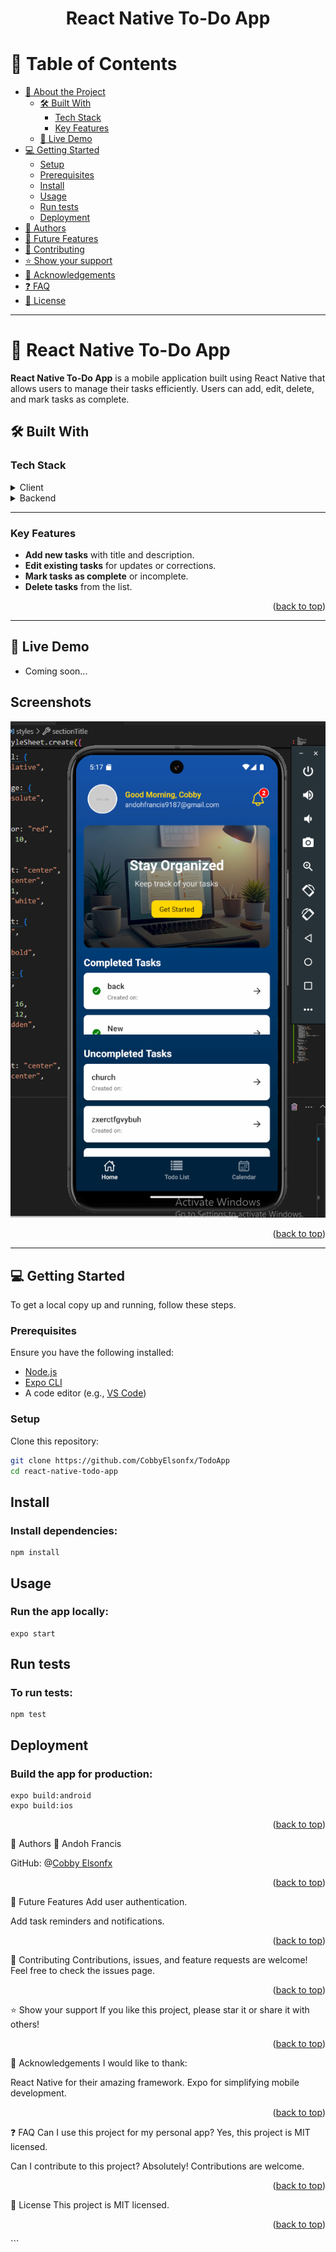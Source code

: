 <a name="readme-top"></a>

<div align="center">
  <h1><b>React Native To-Do App</b></h1>
</div>

<!-- TABLE OF CONTENTS -->

# 📗 Table of Contents

- [📖 About the Project](#about-project)
  - [🛠 Built With](#built-with)
    - [Tech Stack](#tech-stack)
    - [Key Features](#key-features)
  - [🚀 Live Demo](#live-demo)
- [💻 Getting Started](#getting-started)
  - [Setup](#setup)
  - [Prerequisites](#prerequisites)
  - [Install](#install)
  - [Usage](#usage)
  - [Run tests](#run-tests)
  - [Deployment](#deployment)
- [👥 Authors](#authors)
- [🔭 Future Features](#future-features)
- [🤝 Contributing](#contributing)
- [⭐️ Show your support](#support)
- [🙏 Acknowledgements](#acknowledgements)
- [❓ FAQ](#faq)
- [📝 License](#license)

---

<!-- PROJECT DESCRIPTION -->

# 📖 React Native To-Do App <a name="about-project"></a>

**React Native To-Do App** is a mobile application built using React Native that allows users to manage their tasks efficiently. Users can add, edit, delete, and mark tasks as complete.

## 🛠 Built With <a name="built-with"></a>

### Tech Stack <a name="tech-stack"></a>

<details>
  <summary>Client</summary>
  <ul>
    <li><a href="https://reactnative.dev/">React Native</a></li>
    <li><a href="https://redux-toolkit.js.org/">Redux Toolkit</a></li>
    <li><a href="https://axios-http.com/">Axios</a></li>
    <li><a href="https://expo.dev/">Expo</a></li>
  </ul>
</details>

<details>
<summary>Backend</summary>
  <ul>
    <li><a href="http://crudapi.infinityfreeapp.com/?i=1/api/documentation/">TODO API END POINT</a> (for API testing)</li>
  </ul>
</details>

---

### Key Features <a name="key-features"></a>

- **Add new tasks** with title and description.
- **Edit existing tasks** for updates or corrections.
- **Mark tasks as complete** or incomplete.
- **Delete tasks** from the list.

<p align="right">(<a href="#readme-top">back to top</a>)</p>

---

## 🚀 Live Demo <a name="live-demo"></a>

- Coming soon...

## Screenshots
![alt text](image.png)

<p align="right">(<a href="#readme-top">back to top</a>)</p>

---

## 💻 Getting Started <a name="getting-started"></a>

To get a local copy up and running, follow these steps.

### Prerequisites

Ensure you have the following installed:
- [Node.js](https://nodejs.org/)
- [Expo CLI](https://docs.expo.dev/get-started/installation/)
- A code editor (e.g., [VS Code](https://code.visualstudio.com/))

### Setup

Clone this repository:

```sh
git clone https://github.com/CobbyElsonfx/TodoApp
cd react-native-todo-app
```


## Install
### Install dependencies:

```
npm install
``` 

## Usage
### Run the app locally:
```
expo start
```
## Run tests
### To run tests:

```
npm test
```
## Deployment
### Build the app for production:

```
expo build:android
expo build:ios
``` 
<p align="right">(<a href="#readme-top">back to top</a>)</p>
👥 Authors <a name="authors"></a>
👤 Andoh Francis

GitHub: @[Cobby Elsonfx](https://github.com/CobbyElsonfx)

<p align="right">(<a href="#readme-top">back to top</a>)</p>
🔭 Future Features <a name="future-features"></a>
Add user authentication.

Add task reminders and notifications.
<p align="right">(<a href="#readme-top">back to top</a>)</p>
🤝 Contributing <a name="contributing"></a>
Contributions, issues, and feature requests are welcome!
Feel free to check the issues page.

<p align="right">(<a href="#readme-top">back to top</a>)</p>
⭐️ Show your support <a name="support"></a>
If you like this project, please star it or share it with others!

<p align="right">(<a href="#readme-top">back to top</a>)</p>
🙏 Acknowledgements <a name="acknowledgements"></a>
I would like to thank:

React Native for their amazing framework.
Expo for simplifying mobile development.
<p align="right">(<a href="#readme-top">back to top</a>)</p>
❓ FAQ <a name="faq"></a>
Can I use this project for my personal app?
Yes, this project is MIT licensed.

Can I contribute to this project?
Absolutely! Contributions are welcome.

<p align="right">(<a href="#readme-top">back to top</a>)</p>
📝 License <a name="license"></a>
This project is MIT licensed.

<p align="right">(<a href="#readme-top">back to top</a>)</p> ```





